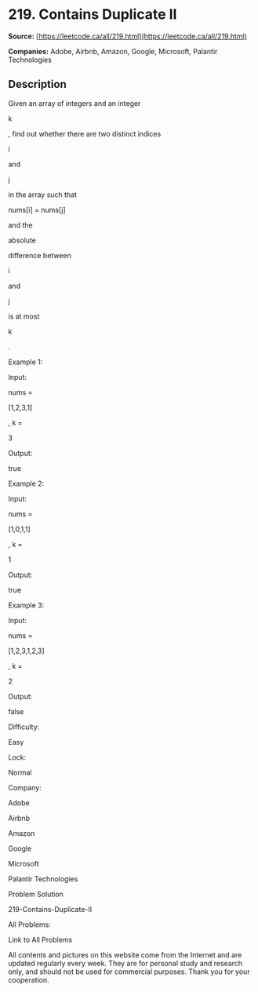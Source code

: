 # 219. Contains Duplicate II

**Source:** [https://leetcode.ca/all/219.html](https://leetcode.ca/all/219.html)

**Companies:** Adobe, Airbnb, Amazon, Google, Microsoft, Palantir Technologies

## Description

Given an array of integers and an integer

k

, find out whether there are two distinct
        indices

i

and

j

in the array such that

nums[i] = nums[j]

and the

absolute

difference between

i

and

j

is at most

k

.

Example 1:

Input:

nums =

[1,2,3,1]

, k =

3

Output:

true

Example 2:

Input:

nums =

[1,0,1,1]

, k =

1

Output:

true

Example 3:

Input:

nums =

[1,2,3,1,2,3]

, k =

2

Output:

false

Difficulty:

Easy

Lock:

Normal

Company:

Adobe

Airbnb

Amazon

Google

Microsoft

Palantir Technologies

Problem Solution

219-Contains-Duplicate-II

All Problems:

Link to All Problems

All contents and pictures on this website come from the Internet and are updated regularly every week. They are for personal study and research only, and should not be used for commercial purposes. Thank you for your cooperation.

